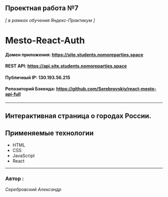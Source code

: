 ## Проектная работа №7
*[ в рамках обучения Яндекс-Практикум ]* 


# Mesto-React-Auth

#### Домен приложения: https://site.students.nomoreparties.space
#### REST API: https://api.site.students.nomoreparties.space
#### Публичный IP: 130.193.56.215
#### Репозиторий Бэкенда: https://github.com/Serebrovskiy/react-mesto-api-full

---

## Интерактивная страница о городах России. 


## Применяемые технологии

* HTML
* CSS
* JavaScript
* React

---

 ### Автор :
 *Серебровский Александр*